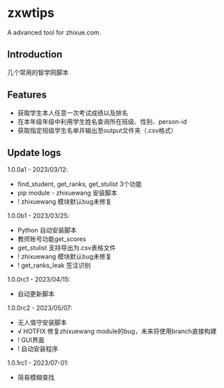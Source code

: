 # zxwtips

A advanced tool for zhixue.com.

## Introduction

几个常用的智学网脚本

## Features

* 获取学生本人任意一次考试成绩以及排名
* 在本年级年级中利用学生姓名查询所在班级、性别、person-id
* 获取指定班级学生名单并输出至output文件夹（.csv格式）

## Update logs

1.0.0a1 - 2023/03/12:
* find_student, get_ranks, get_stulist 3个功能
* pip module - zhixuewang 安装脚本
* ! zhixuewang 模块默认bug未修复

1.0.0b1 - 2023/03/25:
* Python 自动安装脚本
* 教师账号功能get_scores
* get_stulist 支持导出为.csv表格文件
* ! zhixuewang 模块默认bug未修复
* ! get_ranks_leak 签注识别

1.0.0rc1 - 2023/04/15:
* 自动更新脚本

1.0.0rc2 - 2023/05/07:
* 无人值守安装脚本
* √ HOTFIX 修复zhixuewang module的bug，未来将使用branch直接构建
* ! GUI界面
* ! 自动安装程序

1.0.1rc1 - 2023/07-01:
* 简易模糊查找